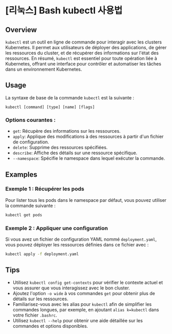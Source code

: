 # [리눅스] Bash kubectl 사용법

## Overview
`kubectl` est un outil en ligne de commande pour interagir avec les clusters Kubernetes. Il permet aux utilisateurs de déployer des applications, de gérer les ressources du cluster, et de récupérer des informations sur l'état des ressources. En résumé, `kubectl` est essentiel pour toute opération liée à Kubernetes, offrant une interface pour contrôler et automatiser les tâches dans un environnement Kubernetes.

## Usage
La syntaxe de base de la commande `kubectl` est la suivante :

```
kubectl [command] [type] [name] [flags]
```

### Options courantes :
- `get`: Récupère des informations sur les ressources.
- `apply`: Applique des modifications à des ressources à partir d'un fichier de configuration.
- `delete`: Supprime des ressources spécifiées.
- `describe`: Affiche des détails sur une ressource spécifique.
- `--namespace`: Spécifie le namespace dans lequel exécuter la commande.

## Examples
### Exemple 1 : Récupérer les pods
Pour lister tous les pods dans le namespace par défaut, vous pouvez utiliser la commande suivante :

```bash
kubectl get pods
```

### Exemple 2 : Appliquer une configuration
Si vous avez un fichier de configuration YAML nommé `deployment.yaml`, vous pouvez déployer les ressources définies dans ce fichier avec :

```bash
kubectl apply -f deployment.yaml
```

## Tips
- Utilisez `kubectl config get-contexts` pour vérifier le contexte actuel et vous assurer que vous interagissez avec le bon cluster.
- Ajoutez l'option `-o wide` à vos commandes `get` pour obtenir plus de détails sur les ressources.
- Familiarisez-vous avec les alias pour `kubectl` afin de simplifier les commandes longues, par exemple, en ajoutant `alias k=kubectl` dans votre fichier `.bashrc`.
- Utilisez `kubectl --help` pour obtenir une aide détaillée sur les commandes et options disponibles.